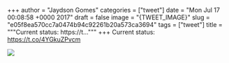 
+++
author = "Jaydson Gomes"
categories = ["tweet"]
date = "Mon Jul 17 00:08:58 +0000 2017"
draft = false
image = "{TWEET_IMAGE}"
slug = "e05f8ea570cc7a0474b94c92261b20a573ca3694"
tags = ["tweet"]
title = """Current status: https://t..."""
+++
Current status: https://t.co/4YGkuZPvcm

![](/images/tweet-media/886739468996227072-DE5U0JyXcAA7087.jpg)